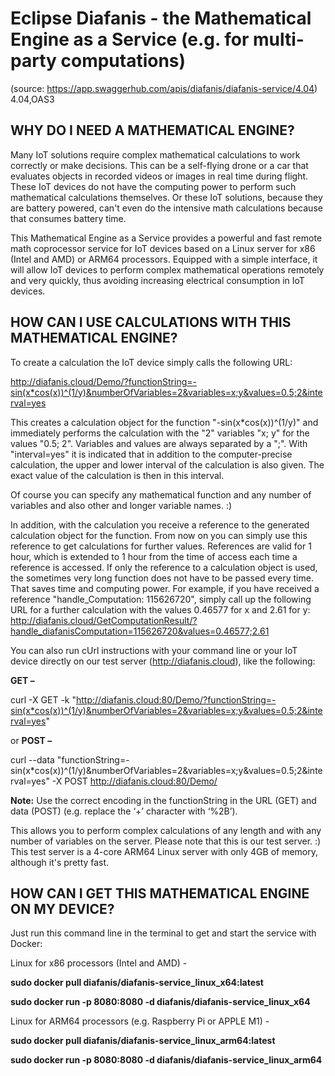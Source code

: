 <b><h1>Eclipse Diafanis - the Mathematical Engine as a Service (e.g. for multi-party computations)</h1></b>
(source: https://app.swaggerhub.com/apis/diafanis/diafanis-service/4.04)
4.04,OAS3

<b><h2>WHY DO I NEED A MATHEMATICAL ENGINE?</h2></b>

Many IoT solutions require complex mathematical calculations to work correctly or make decisions. This can be a self-flying drone or a car that evaluates objects in recorded videos or images in real time during flight. These IoT devices do not have the computing power to perform such mathematical calculations themselves. Or these IoT solutions, because they are battery powered, can't even do the intensive math calculations because that consumes battery time.

This Mathematical Engine as a Service provides a powerful and fast remote math coprocessor service for IoT devices based on a Linux server for x86 (Intel and AMD) or ARM64 processors. Equipped with a simple interface, it will allow IoT devices to perform complex mathematical operations remotely and very quickly, thus avoiding increasing electrical consumption in IoT devices.

<b><h2>HOW CAN I USE CALCULATIONS WITH THIS MATHEMATICAL ENGINE?</h2></b>

To create a calculation the IoT device simply calls the following URL:

http://diafanis.cloud/Demo/?functionString=-sin(x*cos(x))^(1/y)&numberOfVariables=2&variables=x;y&values=0.5;2&interval=yes

This creates a calculation object for the function "-sin(x*cos(x))^(1/y)" and immediately performs the calculation with the "2" variables "x; y" for the values "0.5; 2". Variables and values are always separated by a ";". With "interval=yes" it is indicated that in addition to the computer-precise calculation, the upper and lower interval of the calculation is also given. The exact value of the calculation is then in this interval.

Of course you can specify any mathematical function and any number of variables and also other and longer variable names. :)

In addition, with the calculation you receive a reference to the generated calculation object for the function. From now on you can simply use this reference to get calculations for further values. References are valid for 1 hour, which is extended to 1 hour from the time of access each time a reference is accessed. If only the reference to a calculation object is used, the sometimes very long function does not have to be passed every time. That saves time and computing power. For example, if you have received a reference "handle_Computation: 115626720", simply call up the following URL for a further calculation with the values 0.46577 for x and 2.61 for y:
http://diafanis.cloud/GetComputationResult/?handle_diafanisComputation=115626720&values=0.46577;2.61

You can also run cUrl instructions with your command line or your IoT device directly on our test server (http://diafanis.cloud), like the following:

<b>GET –</b>

curl -X GET -k "http://diafanis.cloud:80/Demo/?functionString=-sin(x*cos(x))^(1/y)&numberOfVariables=2&variables=x;y&values=0.5;2&interval=yes"

or <b>POST –</b>

curl --data "functionString=-sin(x*cos(x))^(1/y)&numberOfVariables=2&variables=x;y&values=0.5;2&interval=yes" -X POST http://diafanis.cloud:80/Demo/

<b>Note:</b> Use the correct encoding in the functionString in the URL (GET) and data (POST) (e.g. replace the ‘+’ character with ‘%2B’).

This allows you to perform complex calculations of any length and with any number of variables on the server. Please note that this is our test server. :) This test server is a 4-core ARM64 Linux server with only 4GB of memory, although it's pretty fast.

<b><h2>HOW CAN I GET THIS MATHEMATICAL ENGINE ON MY DEVICE?</h2></b>

Just run this command line in the terminal to get and start the service with Docker:

Linux for x86 processors (Intel and AMD) - 

<b>sudo docker pull diafanis/diafanis-service_linux_x64:latest</b>

<b>sudo docker run -p 8080:8080 -d diafanis/diafanis-service_linux_x64</b>

Linux for ARM64 processors (e.g. Raspberry Pi or APPLE M1) -

<b>sudo docker pull diafanis/diafanis-service_linux_arm64:latest</b>

<b>sudo docker run -p 8080:8080 -d diafanis/diafanis-service_linux_arm64</b>
